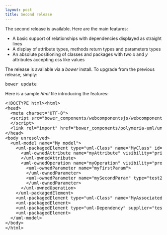 ```yaml
--- 
layout: post 
title: Second release
---
```

<p>
The second release is available. Here are the main features:
</p>
<ul>
  <li>A basic support of relationships with dependencies displayed as straight lines</li>
  <li>A display of attribute types, methods return types and parameters types</li>
  <li>An absolute positioning of classes and packages with two <em>x</em> and <em>y</em> attributes accepting css like values</li>
</ul>
<p>
The release is available via a <em>bower</em> install. To upgrade from the previous release, simply:
</p>
<pre>bower update</pre>
<p>
Here is a sample <em>html</em> file introducing the features:
</p>
<pre>&lt;!DOCTYPE html&gt;&lt;html&gt;
&lt;head&gt;
  &lt;meta charset="UTF-8"&gt;
  &lt;script src="bower_components/webcomponentsjs/webcomponents.js"&gt;
  &lt;/script&gt;
  &lt;link rel="import" href="bower_components/polymeria-uml/uml-polymeria.html"&gt;
&lt;/head&gt;
&lt;body unresolved&gt;
  &lt;uml-model name="My model"&gt;
    &lt;uml-packagedElement type="uml-Class" name="MyClass" id="test"&gt;
      &lt;uml-ownedAttribute name="myAttribute" visibility="private" type="test2" x="25px" y="50px"&gt;
      &lt;/uml-ownedAttribute&gt;
      &lt;uml-ownedOperation name="myOperation" visibility="protected"&gt;
        &lt;uml-ownedParameter name="myFirstParam"&gt;
        &lt;/uml-ownedParameter&gt;
        &lt;uml-ownedParameter name="mySecondParam" type="test2"&gt;
        &lt;/uml-ownedParameter&gt;
      &lt;/uml-ownedOperation&gt;
    &lt;/uml-packagedElement&gt;
    &lt;uml-packagedElement type="uml-Class" name="MyAssociatedClass" id="test2" x="450px" y="350px"&gt;
    &lt;uml-packagedElement&gt;
    &lt;uml-packagedElement type="uml-Dependency" supplier="test" client="test2"&gt;
    &lt;uml-packagedElement&gt;
  &lt;/uml-model&gt;
&lt;/body&gt;
&lt;/html&gt;</pre>